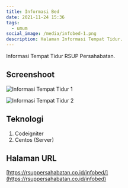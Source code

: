 ```yaml
---
title: Informasi Bed
date: 2021-11-24 15:36
tags:
  - umum
social_image: /media/infobed-1.png
description: Halaman Informasi Tempat Tidur.
---
```

Informasi Tempat Tidur RSUP Persahabatan.

## Screenshoot

![Informasi Tempat Tidur 1](/media/infobed-1.png "Informasi Tempat Tidur 1")

![Informasi Tempat Tidur 2](/media/infobed-2.png "Informasi Tempat Tidur 2")

## Teknologi

1. Codeigniter
2. Centos (Server)

## Halaman URL

[https://rsuppersahabatan.co.id/infobed/](https://rsuppersahabatan.co.id/infobed)